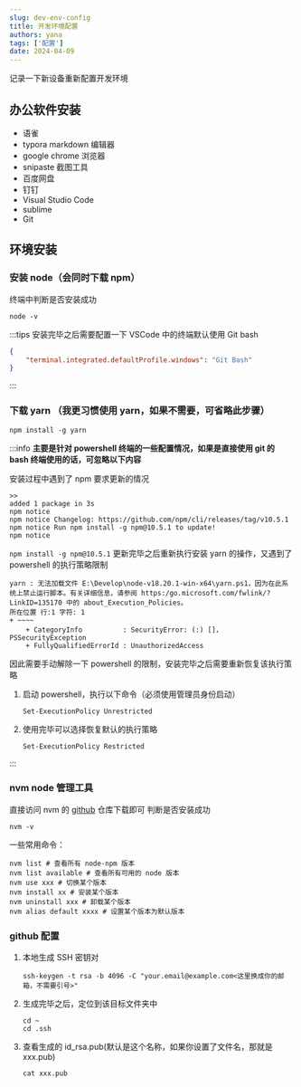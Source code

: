 ```yaml
---
slug: dev-env-config
title: 开发环境配置
authors: yana
tags: ['配置']
date: 2024-04-09
---
```


记录一下新设备重新配置开发环境

## 办公软件安装

-   语雀
-   typora markdown 编辑器
-   google chrome 浏览器
-   snipaste 截图工具
-   百度网盘
-   钉钉
-   Visual Studio Code
-   sublime
-   Git

## 环境安装

### 安装 node（会同时下载 npm）

终端中判断是否安装成功

```shell
node -v
```

:::tips
安装完毕之后需要配置一下 VSCode 中的终端默认使用 Git bash

```json
{
    "terminal.integrated.defaultProfile.windows": "Git Bash"
}
```

:::

### 下载 yarn （我更习惯使用 yarn，如果不需要，可省略此步骤）

```shell
npm install -g yarn
```

:::info
**主要是针对 powershell 终端的一些配置情况，如果是直接使用 git 的 bash 终端使用的话，可忽略以下内容**

安装过程中遇到了 npm 要求更新的情况

```shell
>>
added 1 package in 3s
npm notice
npm notice Changelog: https://github.com/npm/cli/releases/tag/v10.5.1
npm notice Run npm install -g npm@10.5.1 to update!
npm notice
```

`npm install -g npm@10.5.1` 更新完毕之后重新执行安装 yarn 的操作，又遇到了 powershell 的执行策略限制

```shell
yarn : 无法加载文件 E:\Develop\node-v18.20.1-win-x64\yarn.ps1，因为在此系统上禁止运行脚本。有关详细信息，请参阅 https:/go.microsoft.com/fwlink/?LinkID=135170 中的 about_Execution_Policies。
所在位置 行:1 字符: 1
+ ~~~~
    + CategoryInfo          : SecurityError: (:) []，PSSecurityException
    + FullyQualifiedErrorId : UnauthorizedAccess
```

因此需要手动解除一下 powershell 的限制，安装完毕之后需要重新恢复该执行策略

1. 启动 powershell，执行以下命令（必须使用管理员身份启动）

    ```shell
    Set-ExecutionPolicy Unrestricted
    ```

2. 使用完毕可以选择恢复默认的执行策略

    ```shell
    Set-ExecutionPolicy Restricted
    ```

:::

### nvm node 管理工具

直接访问 nvm 的 [github](https://github.com/coreybutler/nvm-windows/releases) 仓库下载即可
判断是否安装成功

```shell
nvm -v
```

一些常用命令：

```shell
nvm list # 查看所有 node-npm 版本
nvm list available # 查看所有可用的 node 版本
nvm use xxx # 切换某个版本
nvm install xx # 安装某个版本
nvm uninstall xxx # 卸载某个版本
nvm alias default xxxx # 设置某个版本为默认版本
```

### github 配置

1. 本地生成 SSH 密钥对

    ```shell
    ssh-keygen -t rsa -b 4096 -C "your.email@example.com<这里换成你的邮箱，不需要引号>"
    ```

2. 生成完毕之后，定位到该目标文件夹中

    ```shell
    cd ~
    cd .ssh
    ```

3. 查看生成的 id_rsa.pub(默认是这个名称，如果你设置了文件名，那就是 xxx.pub)

    ```shell
    cat xxx.pub
    ```
